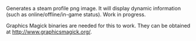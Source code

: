 Generates a steam profile png image. It will display dynamic information (such as online/offline/in-game status). Work in progress.

Graphics Magick binaries are needed for this to work. They can be obtained at http://www.graphicsmagick.org/.